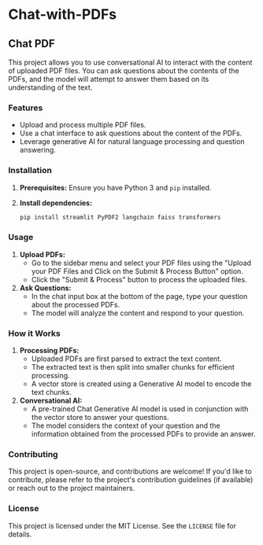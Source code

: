 # Chat-with-PDFs
## Chat PDF

This project allows you to use conversational AI to interact with the content of uploaded PDF files. You can ask questions about the contents of the PDFs, and the model will attempt to answer them based on its understanding of the text.

### Features

* Upload and process multiple PDF files.
* Use a chat interface to ask questions about the content of the PDFs.
* Leverage generative AI for natural language processing and question answering.

### Installation

1. **Prerequisites:** Ensure you have Python 3 and `pip` installed.
2. **Install dependencies:**

   ```bash
   pip install streamlit PyPDF2 langchain faiss transformers
   ```

### Usage

1. **Upload PDFs:**
   - Go to the sidebar menu and select your PDF files using the "Upload your PDF Files and Click on the Submit & Process Button" option.
   - Click the "Submit & Process" button to process the uploaded files.
2. **Ask Questions:**
   - In the chat input box at the bottom of the page, type your question about the processed PDFs.
   - The model will analyze the content and respond to your question.

### How it Works

1. **Processing PDFs:**
   - Uploaded PDFs are first parsed to extract the text content.
   - The extracted text is then split into smaller chunks for efficient processing.
   - A vector store is created using a Generative AI model to encode the text chunks.
2. **Conversational AI:**
   - A pre-trained Chat Generative AI model is used in conjunction with the vector store to answer your questions.
   - The model considers the context of your question and the information obtained from the processed PDFs to provide an answer.

### Contributing

This project is open-source, and contributions are welcome! If you'd like to contribute, please refer to the project's contribution guidelines (if available) or reach out to the project maintainers.

### License

This project is licensed under the MIT License. See the `LICENSE` file for details.
